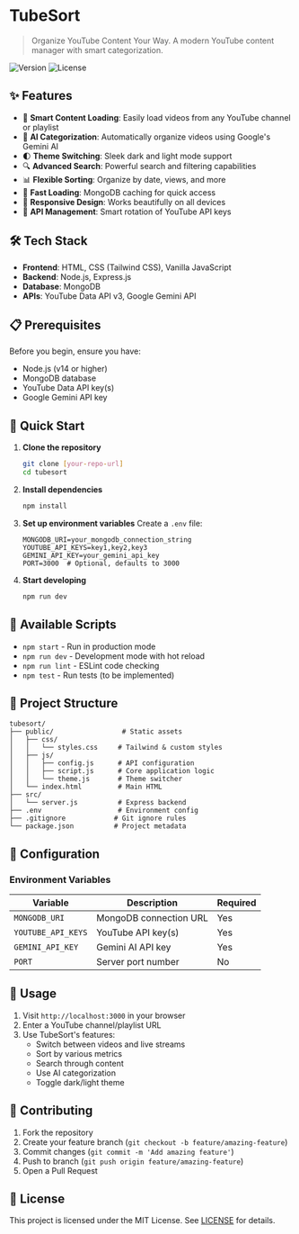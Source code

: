 # TubeSort

> Organize YouTube Content Your Way. A modern YouTube content manager with smart categorization.

![Version](https://img.shields.io/badge/version-1.0.0-blue.svg)
![License](https://img.shields.io/badge/license-MIT-green.svg)

## ✨ Features

- 🎥 **Smart Content Loading**: Easily load videos from any YouTube channel or playlist
- 🤖 **AI Categorization**: Automatically organize videos using Google's Gemini AI
- 🌓 **Theme Switching**: Sleek dark and light mode support
- 🔍 **Advanced Search**: Powerful search and filtering capabilities
- 📊 **Flexible Sorting**: Organize by date, views, and more
- 💾 **Fast Loading**: MongoDB caching for quick access
- 📱 **Responsive Design**: Works beautifully on all devices
- 🔄 **API Management**: Smart rotation of YouTube API keys

## 🛠️ Tech Stack

- **Frontend**: HTML, CSS (Tailwind CSS), Vanilla JavaScript
- **Backend**: Node.js, Express.js
- **Database**: MongoDB
- **APIs**: YouTube Data API v3, Google Gemini API

## 📋 Prerequisites

Before you begin, ensure you have:
- Node.js (v14 or higher)
- MongoDB database
- YouTube Data API key(s)
- Google Gemini API key

## 🚀 Quick Start

1. **Clone the repository**
   ```bash
   git clone [your-repo-url]
   cd tubesort
   ```

2. **Install dependencies**
   ```bash
   npm install
   ```

3. **Set up environment variables**
   Create a `.env` file:
   ```env
   MONGODB_URI=your_mongodb_connection_string
   YOUTUBE_API_KEYS=key1,key2,key3
   GEMINI_API_KEY=your_gemini_api_key
   PORT=3000  # Optional, defaults to 3000
   ```

4. **Start developing**
   ```bash
   npm run dev
   ```

## 📝 Available Scripts

- `npm start` - Run in production mode
- `npm run dev` - Development mode with hot reload
- `npm run lint` - ESLint code checking
- `npm test` - Run tests (to be implemented)

## 📁 Project Structure

```
tubesort/
├── public/                 # Static assets
│   ├── css/
│   │   └── styles.css     # Tailwind & custom styles
│   ├── js/
│   │   ├── config.js      # API configuration
│   │   ├── script.js      # Core application logic
│   │   └── theme.js       # Theme switcher
│   └── index.html         # Main HTML
├── src/
│   └── server.js          # Express backend
├── .env                   # Environment config
├── .gitignore            # Git ignore rules
└── package.json          # Project metadata
```

## 🔧 Configuration

### Environment Variables
| Variable | Description | Required |
|----------|-------------|----------|
| `MONGODB_URI` | MongoDB connection URL | Yes |
| `YOUTUBE_API_KEYS` | YouTube API key(s) | Yes |
| `GEMINI_API_KEY` | Gemini AI API key | Yes |
| `PORT` | Server port number | No |

## 🌟 Usage

1. Visit `http://localhost:3000` in your browser
2. Enter a YouTube channel/playlist URL
3. Use TubeSort's features:
   - Switch between videos and live streams
   - Sort by various metrics
   - Search through content
   - Use AI categorization
   - Toggle dark/light theme

## 🤝 Contributing

1. Fork the repository
2. Create your feature branch (`git checkout -b feature/amazing-feature`)
3. Commit changes (`git commit -m 'Add amazing feature'`)
4. Push to branch (`git push origin feature/amazing-feature`)
5. Open a Pull Request

## 📄 License

This project is licensed under the MIT License. See [LICENSE](LICENSE) for details.

